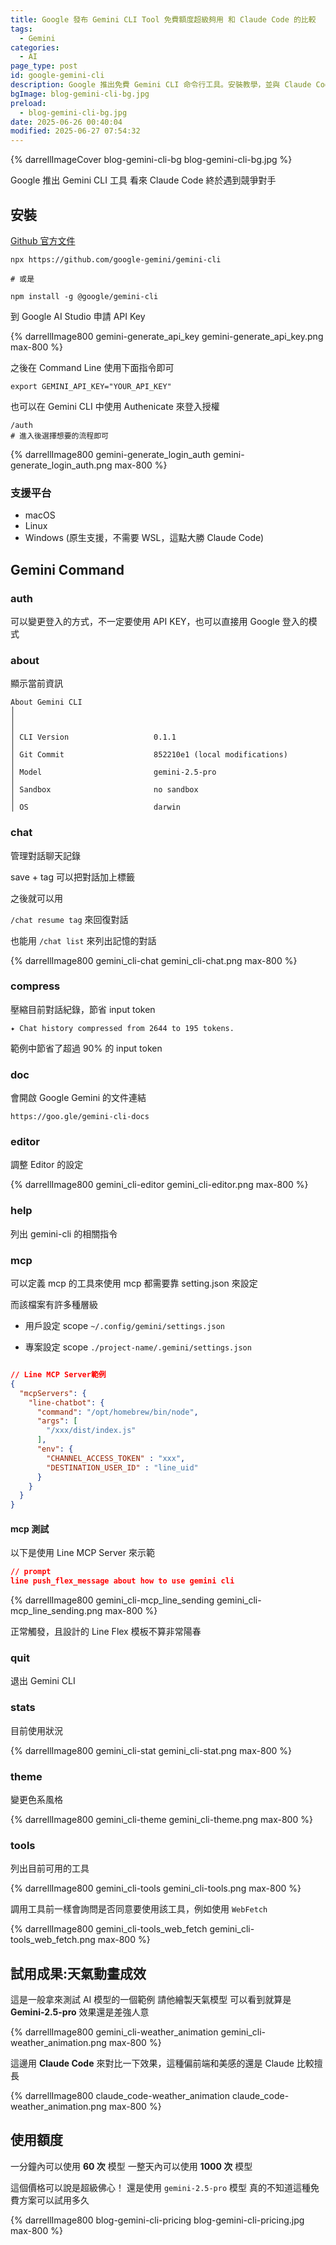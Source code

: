 ```yaml
---
title: Google 發布 Gemini CLI Tool 免費額度超級夠用 和 Claude Code 的比較
tags:
  - Gemini
categories:
  - AI
page_type: post
id: google-gemini-cli
description: Google 推出免費 Gemini CLI 命令行工具。安裝教學，並與 Claude Code 做同樣 prompt 比較
bgImage: blog-gemini-cli-bg.jpg
preload:
  - blog-gemini-cli-bg.jpg
date: 2025-06-26 00:40:04
modified: 2025-06-27 07:54:32
---
```


{% darrellImageCover blog-gemini-cli-bg blog-gemini-cli-bg.jpg %}

Google 推出 Gemini CLI 工具
看來 Claude Code 終於遇到競爭對手

## 安裝

[Github 官方文件](https://github.com/google-gemini/gemini-cli)

```
npx https://github.com/google-gemini/gemini-cli

# 或是

npm install -g @google/gemini-cli
```

到 Google AI Studio 申請 API Key

{% darrellImage800 gemini-generate_api_key gemini-generate_api_key.png max-800 %}

之後在 Command Line 使用下面指令即可

```
export GEMINI_API_KEY="YOUR_API_KEY"
```

也可以在 Gemini CLI 中使用 Authenicate 來登入授權

```
/auth 
# 進入後選擇想要的流程即可
```

{% darrellImage800 gemini-generate_login_auth gemini-generate_login_auth.png max-800 %}


### 支援平台

- macOS
- Linux
- Windows (原生支援，不需要 WSL，這點大勝 Claude Code) 

## Gemini Command

### auth

可以變更登入的方式，不一定要使用 API KEY，也可以直接用 Google 登入的模式

### about

顯示當前資訊

```
About Gemini CLI                                                                       │
│                                                                                        │
│ CLI Version                   0.1.1                                                    │
│ Git Commit                    852210e1 (local modifications)                           │
│ Model                         gemini-2.5-pro                                           │
│ Sandbox                       no sandbox                                               │
│ OS                            darwin        
```
 
### chat

管理對話聊天記錄

save + tag 可以把對話加上標籤

之後就可以用 

`/chat resume tag` 來回復對話

也能用 `/chat list` 來列出記憶的對話

{% darrellImage800 gemini_cli-chat gemini_cli-chat.png max-800 %}

### compress

壓縮目前對話紀錄，節省 input token 

```
✦ Chat history compressed from 2644 to 195 tokens.
```

範例中節省了超過 90% 的 input token

### doc 

會開啟 Google Gemini 的文件連結
```
https://goo.gle/gemini-cli-docs
```

### editor
調整 Editor 的設定

{% darrellImage800 gemini_cli-editor gemini_cli-editor.png max-800 %}

### help

列出 gemini-cli 的相關指令

### mcp 

可以定義 mcp 的工具來使用
mcp 都需要靠 setting.json 來設定

而該檔案有許多種層級
- 用戶設定 scope
`~/.config/gemini/settings.json`

- 專案設定 scope
`./project-name/.gemini/settings.json`

```json

// Line MCP Server範例
{
  "mcpServers": {
    "line-chatbot": {
      "command": "/opt/homebrew/bin/node",
      "args": [
        "/xxx/dist/index.js"
      ],
      "env": {
        "CHANNEL_ACCESS_TOKEN" : "xxx",
        "DESTINATION_USER_ID" : "line_uid"
      }
    }
  }
}
```

#### mcp 測試

以下是使用 Line MCP Server 來示範

``` json
// prompt
line push_flex_message about how to use gemini cli     
```

{% darrellImage800 gemini_cli-mcp_line_sending gemini_cli-mcp_line_sending.png max-800 %}

正常觸發，且設計的 Line Flex 模板不算非常陽春

### quit

退出 Gemini CLI

### stats 

目前使用狀況

{% darrellImage800 gemini_cli-stat gemini_cli-stat.png max-800 %}

### theme 

變更色系風格

{% darrellImage800 gemini_cli-theme gemini_cli-theme.png max-800 %}

### tools

列出目前可用的工具

{% darrellImage800 gemini_cli-tools gemini_cli-tools.png max-800 %}

調用工具前一樣會詢問是否同意要使用該工具，例如使用 `WebFetch`

{% darrellImage800 gemini_cli-tools_web_fetch gemini_cli-tools_web_fetch.png max-800 %}

## 試用成果:天氣動畫成效

這是一般拿來測試 AI 模型的一個範例
請他繪製天氣模型
可以看到就算是 **Gemini-2.5-pro** 效果還是差強人意

{% darrellImage800 gemini_cli-weather_animation gemini_cli-weather_animation.png max-800 %}

這邊用 **Claude Code** 來對比一下效果，這種偏前端和美感的還是 Claude 比較擅長

{% darrellImage800 claude_code-weather_animation claude_code-weather_animation.png max-800 %}

## 使用額度

一分鐘內可以使用 **60 次** 模型
一整天內可以使用 **1000 次** 模型

這個價格可以說是超級佛心！
還是使用 `gemini-2.5-pro` 模型
真的不知道這種免費方案可以試用多久

{% darrellImage800 blog-gemini-cli-pricing blog-gemini-cli-pricing.jpg max-800 %}







